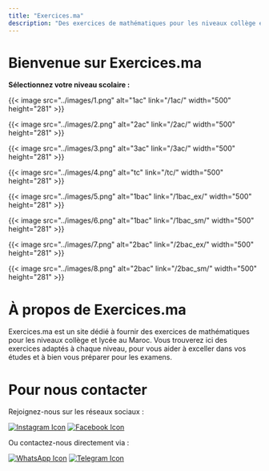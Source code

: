 ```yaml
---
title: "Exercices.ma"
description: "Des exercices de mathématiques pour les niveaux collège et lycée au Maroc."
---
```


# Bienvenue sur Exercices.ma

**Sélectionnez votre niveau scolaire :**

{{< image src="../images/1.png" alt="1ac" link="/1ac/" width="500" height="281" >}}

{{< image src="../images/2.png" alt="2ac" link="/2ac/" width="500" height="281" >}}

{{< image src="../images/3.png" alt="3ac" link="/3ac/" width="500" height="281" >}}

{{< image src="../images/4.png" alt="tc" link="/tc/" width="500" height="281" >}}

{{< image src="../images/5.png" alt="1bac" link="/1bac_ex/" width="500" height="281" >}}

{{< image src="../images/6.png" alt="1bac" link="/1bac_sm/" width="500" height="281" >}}

{{< image src="../images/7.png" alt="2bac" link="/2bac_ex/" width="500" height="281" >}}

{{< image src="../images/8.png" alt="2bac" link="/2bac_sm/" width="500" height="281" >}}

# À propos de Exercices.ma

Exercices.ma est un site dédié à fournir des exercices de mathématiques pour les niveaux collège et lycée au Maroc. Vous trouverez ici des exercices adaptés à chaque niveau, pour vous aider à exceller dans vos études et à bien vous préparer pour les examens.

# Pour nous contacter

Rejoignez-nous sur les réseaux sociaux :

[![Instagram Icon](https://cdn-icons-png.flaticon.com/64/2111/2111463.png)](https://www.instagram.com/exercices.ma) [![Facebook Icon](https://cdn-icons-png.flaticon.com/64/733/733547.png)](https://web.facebook.com/profile.php?id=61567250277720)

Ou contactez-nous directement via :

[![WhatsApp Icon](https://cdn-icons-png.flaticon.com/64/733/733585.png)](https://wa.me/212707919591) [![Telegram Icon](https://cdn-icons-png.flaticon.com/64/2111/2111646.png)](https://t.me/exercicesma)
